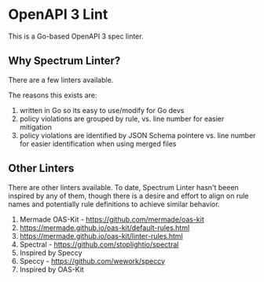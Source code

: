 # OpenAPI 3 Lint

This is a Go-based OpenAPI 3 spec linter.

## Why Spectrum Linter?

There are a few linters available.

The reasons this exists are:

1. written in Go so its easy to use/modify for Go devs
2. policy violations are grouped by rule, vs. line number for easier mitigation
3. policy violations are identified by JSON Schema pointere vs. line number for easier identification when using merged files

## Other Linters

There are other linters available. To date, Spectrum Linter hasn't beeen inspired by any of them, though there is a desire and effort to align on rule names and potentially rule definitions to achieve similar behavior.

1. Mermade OAS-Kit - https://github.com/mermade/oas-kit
  1. https://mermade.github.io/oas-kit/default-rules.html
  1. https://mermade.github.io/oas-kit/linter-rules.html
1. Spectral - https://github.com/stoplightio/spectral
  1. Inspired by Speccy
1. Speccy - https://github.com/wework/speccy
  1. Inspired by OAS-Kit